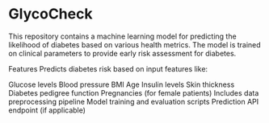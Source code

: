 ﻿# GlycoCheck
This repository contains a machine learning model for predicting the likelihood of diabetes based on various health metrics. The model is trained on clinical parameters to provide early risk assessment for diabetes.

Features
Predicts diabetes risk based on input features like:

Glucose levels
Blood pressure
BMI
Age
Insulin levels
Skin thickness
Diabetes pedigree function
Pregnancies (for female patients)
Includes data preprocessing pipeline
Model training and evaluation scripts
Prediction API endpoint (if applicable)
